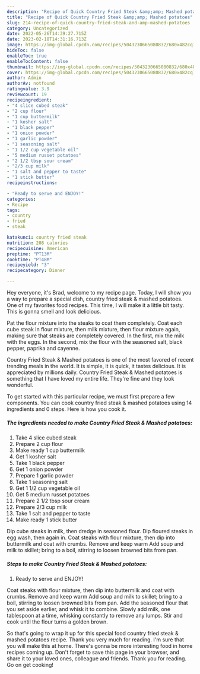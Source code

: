 ```yaml
---
description: "Recipe of Quick Country Fried Steak &amp;amp; Mashed potatoes"
title: "Recipe of Quick Country Fried Steak &amp;amp; Mashed potatoes"
slug: 214-recipe-of-quick-country-fried-steak-and-amp-mashed-potatoes
category: Uncategorized
date: 2022-05-26T14:39:27.715Z
date: 2023-02-18T14:31:16.713Z
image: https://img-global.cpcdn.com/recipes/5043230665080832/680x482cq70/country-fried-steak-mashed-potatoes-recipe-main-photo.jpg
hideToc: false
enableToc: true
enableTocContent: false
thumbnail: https://img-global.cpcdn.com/recipes/5043230665080832/680x482cq70/country-fried-steak-mashed-potatoes-recipe-main-photo.jpg
cover: https://img-global.cpcdn.com/recipes/5043230665080832/680x482cq70/country-fried-steak-mashed-potatoes-recipe-main-photo.jpg
author: Admin
authorAv: notfound
ratingvalue: 3.9
reviewcount: 19
recipeingredient:
- "4 slice cubed steak"
- "2 cup flour"
- "1 cup buttermilk"
- "1 kosher salt"
- "1 black pepper"
- "1 onion powder"
- "1 garlic powder"
- "1 seasoning salt"
- "1 1/2 cup vegetable oil"
- "5 medium russet potatoes"
- "2 1/2 tbsp sour cream"
- "2/3 cup milk"
- "1 salt and pepper to taste"
- "1 stick butter"
recipeinstructions:

- "Ready to serve and ENJOY!"
categories:
- Recipe
tags:
- country
- fried
- steak

katakunci: country fried steak 
nutrition: 208 calories
recipecuisine: American
preptime: "PT13M"
cooktime: "PT48M"
recipeyield: "3"
recipecategory: Dinner

---
```



Hey everyone, it's Brad, welcome to my recipe page. Today, I will show you a way to prepare a special dish, country fried steak &amp; mashed potatoes. One of my favorites food recipes. This time, I will make it a little bit tasty. This is gonna smell and look delicious.

Pat the flour mixture into the steaks to coat them completely. Coat each cube steak in flour mixture, then milk mixture, then flour mixture again, making sure that steaks are completely covered. In the first, mix the milk with the eggs. In the second, mix the flour with the seasoned salt, black pepper, paprika and cayenne.

Country Fried Steak &amp; Mashed potatoes is one of the most favored of recent trending meals in the world. It is simple, it is quick, it tastes delicious. It is appreciated by millions daily. Country Fried Steak &amp; Mashed potatoes is something that I have loved my entire life. They're fine and they look wonderful.


To get started with this particular recipe, we must first prepare a few components. You can cook country fried steak &amp; mashed potatoes using 14 ingredients and 0 steps. Here is how you cook it.

<!--inarticleads1-->

##### The ingredients needed to make Country Fried Steak &amp; Mashed potatoes:

1. Take 4 slice cubed steak
1. Prepare 2 cup flour
1. Make ready 1 cup buttermilk
1. Get 1 kosher salt
1. Take 1 black pepper
1. Get 1 onion powder
1. Prepare 1 garlic powder
1. Take 1 seasoning salt
1. Get 1 1/2 cup vegetable oil
1. Get 5 medium russet potatoes
1. Prepare 2 1/2 tbsp sour cream
1. Prepare 2/3 cup milk
1. Take 1 salt and pepper to taste
1. Make ready 1 stick butter


Dip cube steaks in milk, then dredge in seasoned flour. Dip floured steaks in egg wash, then again in. Coat steaks with flour mixture, then dip into buttermilk and coat with crumbs. Remove and keep warm Add soup and milk to skillet; bring to a boil, stirring to loosen browned bits from pan. 

<!--inarticleads2-->

##### Steps to make Country Fried Steak &amp; Mashed potatoes:


1. Ready to serve and ENJOY!

Coat steaks with flour mixture, then dip into buttermilk and coat with crumbs. Remove and keep warm Add soup and milk to skillet; bring to a boil, stirring to loosen browned bits from pan. Add the seasoned flour that you set aside earlier, and whisk it to combine. Slowly add milk, one tablespoon at a time, whisking constantly to remove any lumps. Stir and cook until the flour turns a golden brown. 

So that's going to wrap it up for this special food country fried steak &amp; mashed potatoes recipe. Thank you very much for reading. I'm sure that you will make this at home. There's gonna be more interesting food in home recipes coming up. Don't forget to save this page in your browser, and share it to your loved ones, colleague and friends. Thank you for reading. Go on get cooking!
